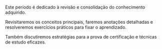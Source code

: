 Este período é dedicado à revisão e consolidação do conhecimento adquirido. 

Revisitaremos os conceitos principais, faremos anotações detalhadas e resolveremos exercícios práticos para fixar o aprendizado. 

Também discutiremos estratégias para a prova de certificação e técnicas de estudo eficazes.
